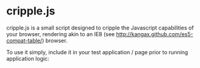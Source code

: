 # cripple.js

cripple.js is a small script designed to cripple the Javascript capabilities of your browser, rendering akin to an IE8 (see <http://kangax.github.com/es5-compat-table/>) browser.  

To use it simply, include it in your test application / page prior to running application logic: